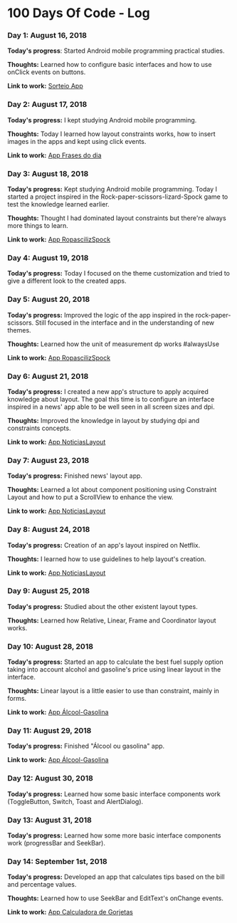 # 100 Days Of Code - Log

### Day 1: August 16, 2018

**Today's progress**: Started Android mobile programming practical studies.

**Thoughts:** Learned how to configure basic interfaces and how to use onClick events on buttons.

**Link to work:** [Sorteio App](https://github.com/Sitalobr/estudo-android/tree/master/app-sorteio)


### Day 2: August 17, 2018

**Today's progress:** I kept studying Android mobile programming.

**Thoughts:** Today I learned how layout constraints works, how to insert images in the apps and kept using click events.

**Link to work:** [App Frases do dia](https://github.com/Sitalobr/estudo-android/tree/master/AppFrasesdoDia)

### Day 3: August 18, 2018

**Today's progress:** Kept studying Android mobile programming. Today I started a project inspired in the Rock-paper-scissors-lizard-Spock game to test the knowledge learned earlier.

**Thoughts:** Thought I had dominated layout constraints but there're always more things to learn.

**Link to work:** [App RopascilizSpock](https://github.com/Sitalobr/estudo-android/tree/master/RopascilizSpock)

### Day 4: August 19, 2018

**Today's progress:** Today I focused on the theme customization and tried to give a different look to the created apps.

### Day 5: August 20, 2018

**Today's progress:** Improved the logic of the app inspired in the rock-paper-scissors. Still focused in the interface and in the understanding of new themes.

**Thoughts:** Learned how the unit of measurement dp works #alwaysUse

**Link to work:** [App RopascilizSpock](https://github.com/Sitalobr/estudo-android/tree/master/RopascilizSpock)

### Day 6: August 21, 2018

**Today's progress:** I created a new app's structure to apply acquired knowledge about layout. The goal this time is to configure an interface inspired in a news' app able to be well seen in all screen sizes and dpi.

**Thoughts:** Improved the knowledge in layout by studying dpi and constraints concepts.

**Link to work:** [App NoticiasLayout](https://github.com/Sitalobr/estudo-android/tree/master/AppNoticiasLayout)

### Day 7: August 23, 2018

**Today's progress:** Finished news' layout app.

**Thoughts:** Learned a lot about component positioning using Constraint Layout and how to put a ScrollView to enhance the view.

**Link to work:** [App NoticiasLayout](https://github.com/Sitalobr/estudo-android/tree/master/AppNoticiasLayout)

### Day 8: August 24, 2018

**Today's progress:** Creation of an app's layout inspired on Netflix.

**Thoughts:** I learned how to use guidelines to help layout's creation.

**Link to work:** [App NoticiasLayout](https://github.com/Sitalobr/estudo-android/tree/master/AppLayoutNetflix)

### Day 9: August 25, 2018

**Today's progress:** Studied about the other existent layout types.

**Thoughts:** Learned how Relative, Linear, Frame and Coordinator layout works.

### Day 10: August 28, 2018

**Today's progress:** Started an app to calculate the best fuel supply option taking into account alcohol and gasoline's price using linear layout in the interface.

**Thoughts:** Linear layout is a little easier to use than constraint, mainly in forms.

**Link to work:** [App Álcool-Gasolina](https://github.com/Sitalobr/estudo-android/tree/master/AppAlcoolGasolina)

### Day 11: August 29, 2018

**Today's progress:** Finished "Álcool ou gasolina" app.

**Link to work:** [App Álcool-Gasolina](https://github.com/Sitalobr/estudo-android/tree/master/AppAlcoolGasolina)

### Day 12: August 30, 2018

**Today's progress:** Learned how some basic interface components work (ToggleButton, Switch, Toast and AlertDialog).

### Day 13: August 31, 2018

**Today's progress:** Learned how some more basic interface components work (progressBar and SeekBar).

### Day 14: September 1st, 2018

**Today's progress:** Developed an app that calculates tips based on the bill and percentage values.

**Thoughts:** Learned how to use SeekBar and EditText's onChange events.

**Link to work:** [App Calculadora de Gorjetas](https://github.com/Sitalobr/estudo-android/tree/master/AppCalculadoraGorjeta)